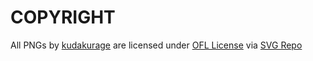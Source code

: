 # COPYRIGHT

All PNGs by [kudakurage](https://github.com/kudakurage/LigatureSymbols?ref=svgrepo.com) are licensed
under [OFL License](https://openfontlicense.org/open-font-license-official-text/)
via [SVG Repo](https://www.svgrepo.com/)

